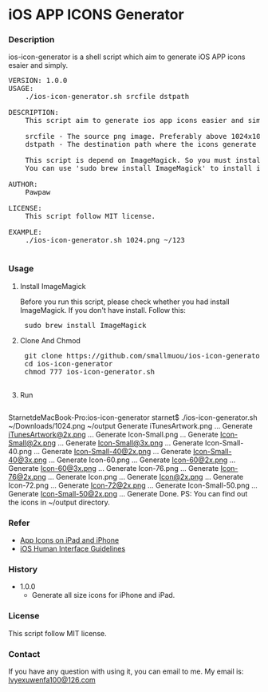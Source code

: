 # iOS APP ICONS Generator

### Description
ios-icon-generator is a shell script which aim to generate iOS APP icons esaier and simply.
<pre>
VERSION: 1.0.0
USAGE:
    ./ios-icon-generator.sh srcfile dstpath

DESCRIPTION:
    This script aim to generate ios app icons easier and simply.

    srcfile - The source png image. Preferably above 1024x1024
    dstpath - The destination path where the icons generate to.

    This script is depend on ImageMagick. So you must install ImageMagick first
    You can use 'sudo brew install ImageMagick' to install it

AUTHOR:
    Pawpaw<lvyexuwenfa100@126.com>

LICENSE:
    This script follow MIT license.

EXAMPLE:
    ./ios-icon-generator.sh 1024.png ~/123

</pre>

### Usage
1. Install ImageMagick
	
	Before you run this script, please check whether you had install ImageMagick. If you don't have install. Follow this:
	<pre>
	sudo brew install ImageMagick</pre>

2. Clone And Chmod
	<pre>
	git clone https://github.com/smallmuou/ios-icon-generator
	cd ios-icon-generator
	chmod 777 ios-icon-generator.sh
	</pre>
3. Run
	<pre>
StarnetdeMacBook-Pro:ios-icon-generator starnet$ ./ios-icon-generator.sh ~/Downloads/1024.png ~/output
Generate iTunesArtwork.png ...
Generate iTunesArtwork@2x.png ...
Generate Icon-Small.png ...
Generate Icon-Small@2x.png ...
Generate Icon-Small@3x.png ...
Generate Icon-Small-40.png ...
Generate Icon-Small-40@2x.png ...
Generate Icon-Small-40@3x.png ...
Generate Icon-60.png ...
Generate Icon-60@2x.png ...
Generate Icon-60@3x.png ...
Generate Icon-76.png ...
Generate Icon-76@2x.png ...
Generate Icon.png ...
Generate Icon@2x.png ...
Generate Icon-72.png ...
Generate Icon-72@2x.png ...
Generate Icon-Small-50.png ...
Generate Icon-Small-50@2x.png ...
Generate Done.</pre>
PS: You can find out the icons in ~/output directory.

### Refer
* [App Icons on iPad and iPhone](https://developer.apple.com/library/ios/qa/qa1686/_index.html)
* [iOS Human Interface Guidelines](https://developer.apple.com/library/prerelease/ios/documentation/UserExperience/Conceptual/MobileHIG/IconMatrix.html#//apple_ref/doc/uid/TP40006556-CH27-SW1)
	
### History
* 1.0.0
	* Generate all size icons for iPhone and iPad.

### License
This script follow MIT license.

### Contact
If you have any question with using it, you can email to me. My email is: lvyexuwenfa100@126.com